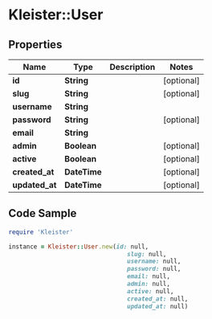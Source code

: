 # Kleister::User

## Properties

Name | Type | Description | Notes
------------ | ------------- | ------------- | -------------
**id** | **String** |  | [optional] 
**slug** | **String** |  | [optional] 
**username** | **String** |  | 
**password** | **String** |  | [optional] 
**email** | **String** |  | 
**admin** | **Boolean** |  | [optional] 
**active** | **Boolean** |  | [optional] 
**created_at** | **DateTime** |  | [optional] 
**updated_at** | **DateTime** |  | [optional] 

## Code Sample

```ruby
require 'Kleister'

instance = Kleister::User.new(id: null,
                                 slug: null,
                                 username: null,
                                 password: null,
                                 email: null,
                                 admin: null,
                                 active: null,
                                 created_at: null,
                                 updated_at: null)
```


